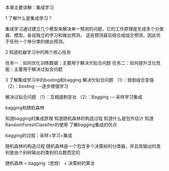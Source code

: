 本章主要讲解：集成学习

1 了解什么是集成学习？

集成学习通过建立几个模型来解决单一预测的问题，它的工作原理是生成多个分类器、模型。各自独立的学习和做出预测，
这些预测最后结合成组合预测，因此优于任何一个单分类的做出预测。

2 知道机器学习中的两个核心任务

任务一：如何优化训练数据：主要用于解决欠拟合问题
任务二：如何提升泛化性能：主要用于解决过拟合问题

3 了解集成学习中的bosting和bagging
解决欠拟合问题
（1）：弱弱组合变强
（2）：bosting ---逐步增强学习

解决过拟合问题
（1）：互相遏制变壮
（2）：Bagging ---采样学习集成



bagging和随机森林

知道bagging的集成原理
知道随机森林的构造过程
知道什么是包外估计
知道RandomForestClassifier的使用
了解bagging集成的优点

bagging的过程：采样+学习+集成


随机森林的构造过程
随机森林是一个包含多个决策树的分类器，并且其输出的类别是由个别树输出的类别的众数而定的

随机森林 = bagging（思想） +  决策树的算法

